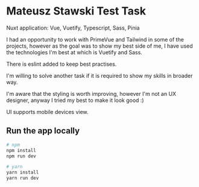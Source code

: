 # Mateusz Stawski Test Task

Nuxt application: Vue, Vuetify, Typescript, Sass, Pinia

I had an opportunity to work with PrimeVue and Tailwind in some of the projects, however as the goal was to show my best side of me, I have used the technologies I'm best at which is Vuetify and Sass. 

There is eslint added to keep best practises. 

I'm willing to solve another task if it is required to show my skills in broader way.

I'm aware that the styling is worth improving, however I'm not an UX designer, anyway I tried my best to make it look good :)

UI supports mobile devices view.

## Run the app locally


```bash
# npm
npm install
npm run dev

# yarn
yarn install
yarn run dev

```
